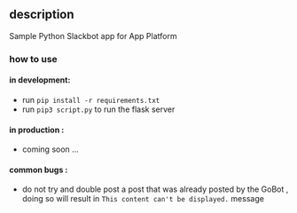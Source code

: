 ## description 
Sample Python Slackbot app for App Platform
### how to use 
#### in development: 
- run `pip install -r requirements.txt`
- run `pip3 script.py` to run the flask server
#### in production : 
- coming soon ...
#### common bugs : 
- do not try and double post a post that was already posted by the GoBot , doing so will result in `This content can't be displayed.` message
